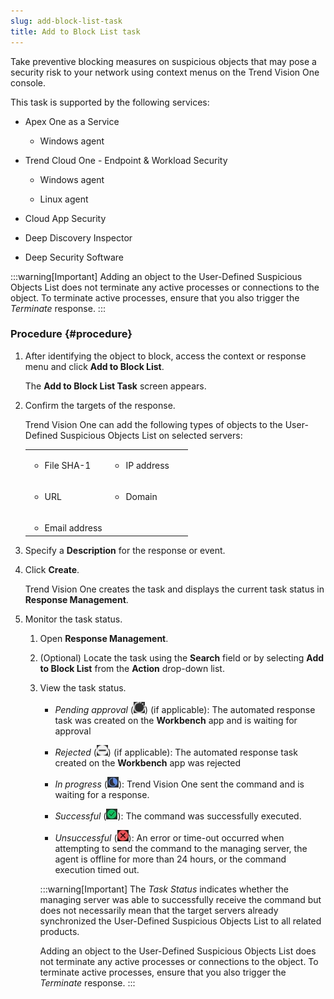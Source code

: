 ```yaml
---
slug: add-block-list-task
title: Add to Block List task
---
```


Take preventive blocking measures on suspicious objects that may pose a security risk to your network using context menus on the Trend Vision One console.

This task is supported by the following services:

- Apex One as a Service

  - Windows agent

- Trend Cloud One - Endpoint & Workload Security

  - Windows agent

  - Linux agent

- Cloud App Security

- Deep Discovery Inspector

- Deep Security Software

:::warning[Important]
Adding an object to the User-Defined Suspicious Objects List does not terminate any active processes or connections to the object. To terminate active processes, ensure that you also trigger the *Terminate* response.
:::

### Procedure {#procedure}

1.  After identifying the object to block, access the context or response menu and click **Add to Block List**.

    The **Add to Block List Task** screen appears.

2.  Confirm the targets of the response.

    Trend Vision One can add the following types of objects to the User-Defined Suspicious Objects List on selected servers:

    <table>
    <colgroup>
    <col style="width: 50%" />
    <col style="width: 50%" />
    </colgroup>
    <tbody>
    <tr>
    <td><ul>
    <li><p>File SHA-1</p></li>
    </ul></td>
    <td><ul>
    <li><p>IP address</p></li>
    </ul></td>
    </tr>
    <tr>
    <td><ul>
    <li><p>URL</p></li>
    </ul></td>
    <td><ul>
    <li><p>Domain</p></li>
    </ul></td>
    </tr>
    <tr>
    <td><ul>
    <li>Email address</li>
    </ul></td>
    <td> </td>
    </tr>
    </tbody>
    </table>

3.  Specify a **Description** for the response or event.

4.  Click **Create**.

    Trend Vision One creates the task and displays the current task status in **Response Management**.

5.  Monitor the task status.

    1.  Open **Response Management**.

    2.  (Optional) Locate the task using the **Search** field or by selecting **Add to Block List** from the **Action** drop-down list.

    3.  View the task status.

        - *Pending approval* (![](/images/pending_approval=f0525c66-199a-46f5-b40a-902bd498cf53.webp)) (if applicable): The automated response task was created on the **Workbench** app and is waiting for approval

        - *Rejected* (![](/images/rejected=bd05fc87-5b5d-4d84-bfb1-3a6dc09ddac5.webp)) (if applicable): The automated response task created on the **Workbench** app was rejected

        - *In progress* (![](/images/in_progress=GUID-A55897DB-3DEA-4F5C-B7F9-70B3D7FB9EDE=1=en-us=Low.webp)): Trend Vision One sent the command and is waiting for a response.

        - *Successful* (![](/images/successful=GUID-1E31AD86-DE2E-48B5-85F7-7C78A3E8BB11=1=en-us=Low.webp)): The command was successfully executed.

        - *Unsuccessful* (![](/images/error=5cc21722-7ceb-480c-b9c2-a47d420cf1cc.webp)): An error or time-out occurred when attempting to send the command to the managing server, the agent is offline for more than 24 hours, or the command execution timed out.

        :::warning[Important]
        The *Task Status* indicates whether the managing server was able to successfully receive the command but does not necessarily mean that the target servers already synchronized the User-Defined Suspicious Objects List to all related products.

        Adding an object to the User-Defined Suspicious Objects List does not terminate any active processes or connections to the object. To terminate active processes, ensure that you also trigger the *Terminate* response.
        :::
